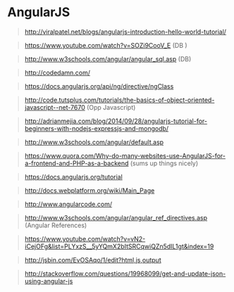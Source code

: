 # AngularJS

>http://viralpatel.net/blogs/angularjs-introduction-hello-world-tutorial/

>https://www.youtube.com/watch?v=SOZi9CooV_E (DB )

>http://www.w3schools.com/angular/angular_sql.asp (DB)

>http://codedamn.com/

>https://docs.angularjs.org/api/ng/directive/ngClass

>http://code.tutsplus.com/tutorials/the-basics-of-object-oriented-javascript--net-7670 (Opp Javascript)

>http://adrianmejia.com/blog/2014/09/28/angularjs-tutorial-for-beginners-with-nodejs-expressjs-and-mongodb/

>http://www.w3schools.com/angular/default.asp

>https://www.quora.com/Why-do-many-websites-use-AngularJS-for-a-frontend-and-PHP-as-a-backend (sums up things nicely)

>https://docs.angularjs.org/tutorial

>http://docs.webplatform.org/wiki/Main_Page

>http://www.angularcode.com/

>http://www.w3schools.com/angular/angular_ref_directives.asp (Angular References)

>https://www.youtube.com/watch?v=vN2-iCejOFg&list=PLYxzS__5yYQmX2bItSRCqwiQZn5dIL1gt&index=19

>http://jsbin.com/EvOSAqo/1/edit?html,js,output

>http://stackoverflow.com/questions/19968099/get-and-update-json-using-angular-js
